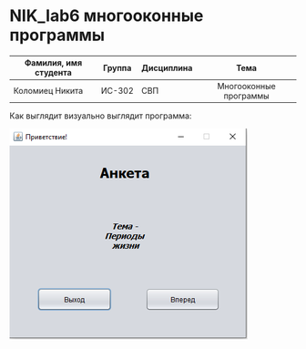 # NIK_lab6 многооконные программы

| Фамилия, имя студента | Группа    | Дисциплина  |Тема                              
| --------------------- |:---------:| ------------|:--------------------------------:|
| Коломиец Никита       | ИС-302    | СВП         |Многооконные программы



Как выглядит визуально выглядит программа: 


![ScreenShot](Screenshot_1.png)

